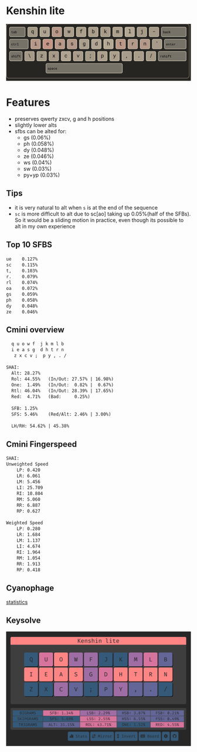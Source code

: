 # Kenshin lite

![](./assets/cya-lite.png)

# Features
- preserves qwerty zxcv, g and h positions
- slightly lower alts
- sfbs can be alted for:
  - gs (0.06%)
  - ph (0.058%)
  - dy (0.048%)
  - ze (0.046%)
  - ws (0.04%)
  - sw (0.03%)
  - py+yp (0.03%)

## Tips
- it is very natural to alt when `s` is at the end of the sequence
- `sc` is more difficult to alt due to sc[ao] taking up 0.05%(half of the SFBs). So it would be a sliding motion in practice, even though its possible to alt in my own experience
  
  
## Top 10 SFBS

```
ue    0.127%
sc    0.115%
t,    0.103%
r.    0.079%
rl    0.074%
oa    0.072%
gs    0.059%
ph    0.058%
dy    0.048%
ze    0.046%
```

## Cmini overview

```
  q u o w f  j k m l b
  i e a s g  d h t r n
   z x c v ;  p y , . /

SHAI:
  Alt: 28.27%
  Rol: 44.55%   (In/Out: 27.57% | 16.98%)
  One:  1.49%   (In/Out:  0.82% |  0.67%)
  Rtl: 46.04%   (In/Out: 28.39% | 17.65%)
  Red:  4.71%   (Bad:     0.25%)

  SFB: 1.25%
  SFS: 5.46%    (Red/Alt: 2.46% | 3.00%)

  LH/RH: 54.62% | 45.38%
```


## Cmini Fingerspeed

```
SHAI:
Unweighted Speed
    LP: 0.420
    LR: 6.061
    LM: 5.456
    LI: 25.709
    RI: 10.804
    RM: 5.060
    RR: 6.887
    RP: 0.627

Weighted Speed
    LP: 0.280
    LR: 1.684
    LM: 1.137
    LI: 4.674
    RI: 1.964
    RM: 1.054
    RR: 1.913
    RP: 0.418
```


## Cyanophage

[statistics](https://cyanophage.github.io/playground.html?lan=english&layout=quowfbkmlj-ieasgdhtrn%27zxcv%3Bpy%2C.%2F%5C%5E&mode=iso)


## Keysolve

![](./assets/keysolve-kenshin-lite.png)
